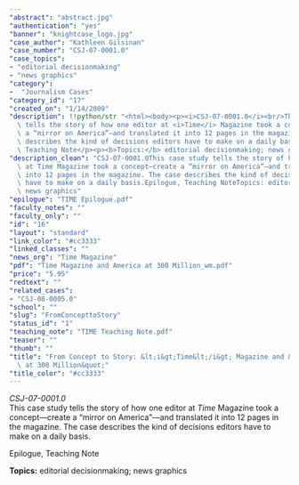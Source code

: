 ```yaml
---
"abstract": "abstract.jpg"
"authentication": "yes"
"banner": "knightcase_logo.jpg"
"case_author": "Kathleen Gilsinan"
"case_number": "CSJ-07-0001.0"
"case_topics":
- "editorial decisionmaking"
- "news graphics"
"category": 
-  "Journalism Cases"
"category_id": "17"
"created_on": "1/14/2009"
"description": !!python/str "<html><body><p><i>CSJ-07-0001.0</i><br/>This case study\
  \ tells the story of how one editor at <i>Time</i> Magazine took a concept—create\
  \ a “mirror on America”—and translated it into 12 pages in the magazine. The case\
  \ describes the kind of decisions editors have to make on a daily basis.</p><p>Epilogue,\
  \ Teaching Note</p><p><b>Topics:</b> editorial decisionmaking; news graphics</p></body></html>"
"description_clean": "CSJ-07-0001.0This case study tells the story of how one editor\
  \ at Time Magazine took a concept—create a “mirror on America”—and translated it\
  \ into 12 pages in the magazine. The case describes the kind of decisions editors\
  \ have to make on a daily basis.Epilogue, Teaching NoteTopics: editorial decisionmaking;\
  \ news graphics"
"epilogue": "TIME Epilogue.pdf"
"faculty_notes": ""
"faculty_only": ""
"id": "16"
"layout": "standard"
"link_color": "#cc3333"
"linked_classes": ""
"news_org": "Time Magazine"
"pdf": "Time Magazine and America at 300 Million_wm.pdf"
"price": "5.95"
"redtext": ""
"related_cases":
- "CSJ-08-0005.0"
"school": ""
"slug": "FromConcepttoStory"
"status_id": "1"
"teaching_note": "TIME Teaching Note.pdf"
"teaser": ""
"thumb": ""
"title": "From Concept to Story: &lt;i&gt;Time&lt;/i&gt; Magazine and &quot;America\
  \ at 300 Million&quot;"
"title_color": "#cc3333"
---
```

<html><body><p><i>CSJ-07-0001.0</i><br/>This case study tells the story of how one editor at <i>Time</i> Magazine took a concept—create a “mirror on America”—and translated it into 12 pages in the magazine. The case describes the kind of decisions editors have to make on a daily basis.</p><p>Epilogue, Teaching Note</p><p><b>Topics:</b> editorial decisionmaking; news graphics</p></body></html>
